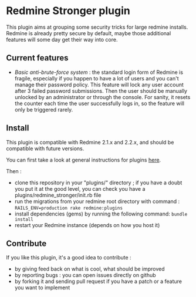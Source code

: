 Redmine Stronger plugin
=======================

This plugin aims at grouping some security tricks for large redmine installs.
Redmine is already pretty secure by default, maybe those additional features
will some day get their way into core.

Current features
----------------

* *Basic anti-brute-force system* : the standard login form of Redmine is fragile, especially if you happen
to have a lot of users and you can't manage their password policy. This feature will lock any user account
after 3 failed password submissions. Then the user should be manually unlocked by an administrator or through
the console. For sanity, it resets the counter each time the user successfully logs in, so the feature will
only be triggered rarely.

Install
-------

This plugin is compatible with Redmine 2.1.x and 2.2.x, and should be compatible with future versions.

You can first take a look at general instructions for plugins [here](http://www.redmine.org/wiki/redmine/Plugins).

Then :
* clone this repository in your "plugins/" directory ; if you have a doubt you put it at the good level, you can check you have a plugins/redmine_stronger/init.rb file
* run the migrations from your redmine root directory with command : `RAILS_ENV=production rake redmine:plugins`
* install dependencies (gems) by running the following command: `bundle install`
* restart your Redmine instance (depends on how you host it)

Contribute
----------

If you like this plugin, it's a good idea to contribute :
* by giving feed back on what is cool, what should be improved
* by reporting bugs : you can open issues directly on github
* by forking it and sending pull request if you have a patch or a feature you want to implement
